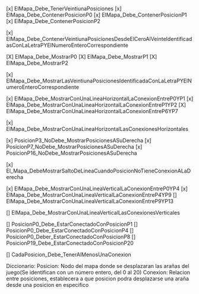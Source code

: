[x] ElMapa_Debe_TenerVeintiunaPosiciones
[x] ElMapa_Debe_ContenerPosicionP0
[x] ElMapa_Debe_ContenerPosicionP1
[x] ElMapa_Debe_ContenerPosicionP2

[x] ElMapa_Debe_ContenerVeintiunaPosicionesDesdeElCeroAlVeinteIdentificadasConLaLetraPYElNumeroEnteroCorrespondiente

[X] ElMapa_Debe_MostrarP0
[X] ElMapa_Debe_MostrarP1
[X] ElMapa_Debe_MostrarP2

[x] ElMapa_Debe_MostrarLasVeintiunaPosicionesIdentificadaConLaLetraPYElNumeroEnteroCorrespondiente

[x] ElMapa_Debe_MostrarConUnaLineaHorizontalLaConexionEntreP0YP1
[x] ElMapa_Debe_MostrarConUnaLineaHorizontalLaConexionEntreP1YP2
[X] ElMapa_Debe_MostrarConUnaLineaHorizontalLaConexionEntreP6YP7

[x] ElMapa_Debe_MostrarConUnaLineaHorizontalLasConexionesHorizontales

[x] PosicionP3_NoDebe_MostrarPosicionesASuDerecha
[x] PosicionP7_NoDebe_MostrarPosicionesASuDerecha
[x] PosicionP16_NoDebe_MostrarPosicionesASuDerecha

[x] El_Mapa_DebeMostrarSaltoDeLineaCuandoPosicionNoTieneConexionALaDerecha


[x] ElMapa_Debe_MostrarConUnaLineaVerticalLaConexionEntreP0YP4
[x] ElMapa_Debe_MostrarConUnaLineaVerticalLaConexionEntreP4YP9
[] ElMapa_Debe_MostrarConUnaLineaVerticalLaConexionEntreP9YP13

[] ElMapa_Debe_MostrarConUnaLineaVerticalLasConexionesVerticales



[] PosicionP0_Debe_EstarConectadoConPosicionP1
[] PosicionP0_Debe_EstarConectadoConPosicionP4
[] PosicionP0_Deber_EstarConectadoConPosicionP8
[] PosicionP19_Debe_EstarConectadoConPosicionP20

[] CadaPosicion_Debe_TenerAlMenosUnaConexion

Diccionario:
Posicion: Nodo del mapa donde se desplazaran las arañas del juego(Se identifican con un número entero, del 0 al 20)
Conexion: Relacion entre posiciones, establecera a que posicion podra desplazarse una araña desde una posicion en especifico


 
 